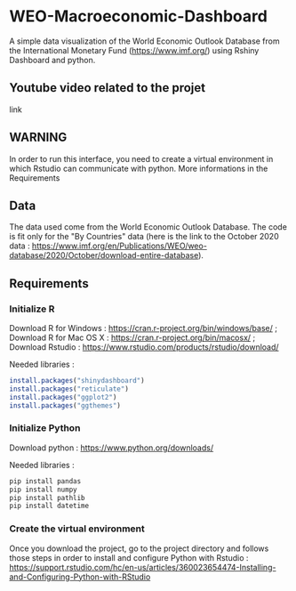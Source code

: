 # WEO-Macroeconomic-Dashboard
A simple data visualization of the World Economic Outlook Database from the International Monetary Fund (https://www.imf.org/) using Rshiny Dashboard and python.

## Youtube video related to the projet
link

## WARNING
In order to run this interface, you need to create a virtual environment in which Rstudio can communicate with python. More informations in the Requirements

## Data
The data used come from the World Economic Outlook Database.
The code is fit only for the "By Countries" data (here is the link to the October 2020 data : https://www.imf.org/en/Publications/WEO/weo-database/2020/October/download-entire-database).

## Requirements

### Initialize R
Download R for Windows : https://cran.r-project.org/bin/windows/base/ ; Download R for Mac OS X : https://cran.r-project.org/bin/macosx/ ; Download Rstudio : https://www.rstudio.com/products/rstudio/download/

Needed libraries :
```R
install.packages("shinydashboard")
install.packages("reticulate")
install.packages("ggplot2")
install.packages("ggthemes")
```
### Initialize Python
Download python : https://www.python.org/downloads/

Needed libraries :
```bash
pip install pandas
pip install numpy
pip install pathlib
pip install datetime
```
### Create the virtual environment
Once you download the project, go to the project directory and follows those steps in order to install and configure Python with Rstudio :
https://support.rstudio.com/hc/en-us/articles/360023654474-Installing-and-Configuring-Python-with-RStudio

